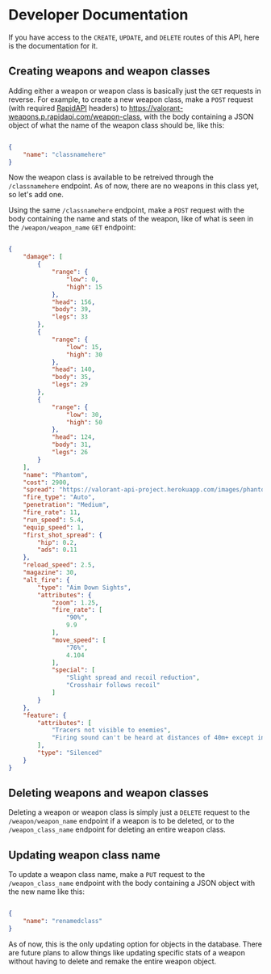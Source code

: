 # Developer Documentation

If you have access to the `CREATE`, `UPDATE`, and `DELETE` routes of this API, here is the documentation for it.

## Creating weapons and weapon classes

Adding either a weapon or weapon class is basically just the `GET` requests in reverse. For example, to create a new weapon class, make a `POST` request (with required [RapidAPI](https://rapidapi.com/Panda64/api/valorant-weapons) headers) to https://valorant-weapons.p.rapidapi.com/weapon-class, with the body containing a JSON object of what the name of the weapon class should be, like this:

``` json

{
    "name": "classnamehere"
}

```

Now the weapon class is available to be retreived through the `/classnamehere` endpoint. As of now, there are no weapons in this class yet, so let's add one.

Using the same `/classnamehere` endpoint, make a `POST` request with the body containing the name and stats of the weapon, like of what is seen in the `/weapon/weapon_name` `GET` endpoint:

``` json

{
    "damage": [
        {
            "range": {
                "low": 0,
                "high": 15
            },
            "head": 156,
            "body": 39,
            "legs": 33
        },
        {
            "range": {
                "low": 15,
                "high": 30
            },
            "head": 140,
            "body": 35,
            "legs": 29
        },
        {
            "range": {
                "low": 30,
                "high": 50
            },
            "head": 124,
            "body": 31,
            "legs": 26
        }
    ],
    "name": "Phantom",
    "cost": 2900,
    "spread": "https://valorant-api-project.herokuapp.com/images/phantom",
    "fire_type": "Auto",
    "penetration": "Medium",
    "fire_rate": 11,
    "run_speed": 5.4,
    "equip_speed": 1,
    "first_shot_spread": {
        "hip": 0.2,
        "ads": 0.11
    },
    "reload_speed": 2.5,
    "magazine": 30,
    "alt_fire": {
        "type": "Aim Down Sights",
        "attributes": {
            "zoom": 1.25,
            "fire_rate": [
                "90%",
                9.9
            ],
            "move_speed": [
                "76%",
                4.104
            ],
            "special": [
                "Slight spread and recoil reduction",
                "Crosshair follows recoil"
            ]
        }
    },
    "feature": {
        "attributes": [
            "Tracers not visible to enemies",
            "Firing sound can't be heard at distances of 40m+ except in direction of fire"
        ],
        "type": "Silenced"
    }
}

```

## Deleting weapons and weapon classes

Deleting a weapon or weapon class is simply just a `DELETE` request to the `/weapon/weapon_name` endpoint if a weapon is to be deleted, or to the `/weapon_class_name` endpoint for deleting an entire weapon class.

## Updating weapon class name

To update a weapon class name, make a `PUT` request to the `/weapon_class_name` endpoint with the body containing a JSON object with the new name like this:

``` json

{
    "name": "renamedclass"
}

```

As of now, this is the only updating option for objects in the database. There are future plans to allow things like updating specific stats of a weapon without having to delete and remake the entire weapon object.
